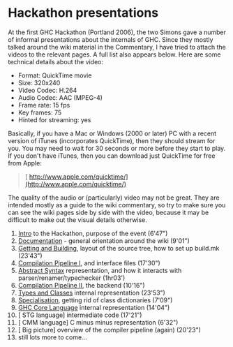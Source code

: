 # Hackathon presentations


At the first GHC Hackathon (Portland 2006), the two Simons gave a number of informal presentations about the internals of GHC.  Since they mostly talked around the wiki material in the Commentary, I have tried to attach the videos to the relevant pages.  A full list also appears below. Here are some technical details about the video:

- Format: QuickTime movie
- Size: 320x240
- Video Codec: H.264
- Audio Codec: AAC (MPEG-4)
- Frame rate: 15 fps
- Key frames: 75
- Hinted for streaming: yes


Basically, if you have a Mac or Windows (2000 or later) PC with a recent version of iTunes (incorporates QuickTime), then they should stream for you.  You may need to wait for 30 seconds or more before they start to play.  If you don't have iTunes, then you can download just QuickTime for free from Apple:

> [ http://www.apple.com/quicktime/](http://www.apple.com/quicktime/)


The quality of the audio or (particularly) video may not be great.  They are intended mostly as a guide to the wiki commentary, so try to make sure you can see the wiki pages side by side with the video, because it may be difficult to make out the visual details otherwise.

1. [ Intro](http://video.google.com/videoplay?docid=-5234070039625162234) to the Hackathon, purpose of the event (6'47")
1. [ Documentation](http://video.google.com/videoplay?docid=-948887441048207316) - general orientation around the wiki (9'01")
1. [ Getting and Building](http://video.google.com/videoplay?docid=7166458546326012899), layout of the source tree, how to set up build.mk (23'43")
1. [ Compilation Pipeline I](http://video.google.com/videoplay?docid=-4326420154219711812), and interface files (17'30")
1. [ Abstract Syntax](http://video.google.com/videoplay?docid=-8782356823569862556) representation, and how it interacts with parser/renamer/typechecker (1hr03')
1. [ Compilation Pipeline II](http://video.google.com/videoplay?docid=5254545394467397086), the backend (10'16")
1. [ Types and Classes](http://video.google.com/videoplay?docid=-3588273456984755597) internal representation (23'53")
1. [ Specialisation](http://video.google.com/videoplay?docid=4856710845953456851), getting rid of class dictionaries (7'09")
1. [ GHC Core Language](http://video.google.com/videoplay?docid=-8778691434558190641) internal representation (14'04")
1. \[ STG language\] intermediate code (17'21")
1. \[ CMM language\] C minus minus representation (6'32")
1. \[ Big picture\] overview of the compiler pipeline (again) (20'23")
1. still lots more to come...
